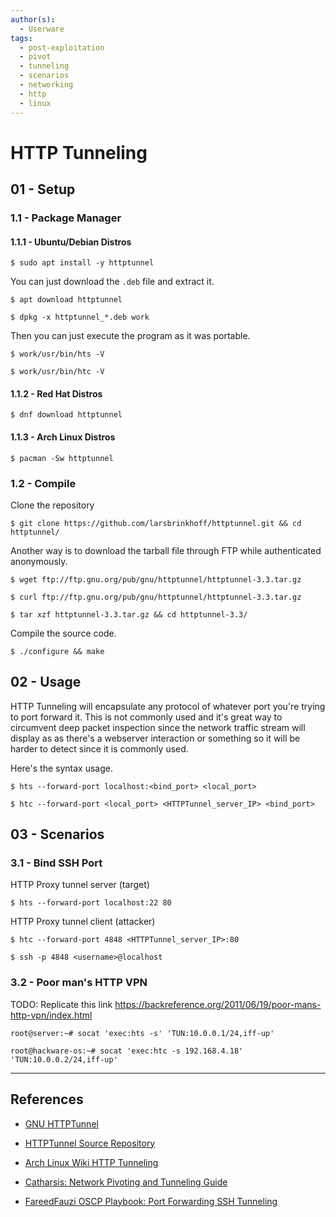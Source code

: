 ```yaml
---
author(s):
  - Userware
tags:
  - post-exploitation
  - pivot
  - tunneling
  - scenarios
  - networking
  - http
  - linux
---
```

# HTTP Tunneling

## 01 - Setup

### 1.1 - Package Manager

#### 1.1.1 - Ubuntu/Debian Distros

```
$ sudo apt install -y httptunnel
```

You can just download the `.deb` file and extract it.

```
$ apt download httptunnel

$ dpkg -x httptunnel_*.deb work
```

Then you can just execute the program as it was portable.

```
$ work/usr/bin/hts -V

$ work/usr/bin/htc -V
```

#### 1.1.2 - Red Hat Distros

```
$ dnf download httptunnel
```

#### 1.1.3 - Arch Linux Distros

```
$ pacman -Sw httptunnel
```

### 1.2 - Compile

Clone the repository

```
$ git clone https://github.com/larsbrinkhoff/httptunnel.git && cd httptunnel/
```

Another way is to download the tarball file through FTP while authenticated anonymously.

```
$ wget ftp://ftp.gnu.org/pub/gnu/httptunnel/httptunnel-3.3.tar.gz

$ curl ftp://ftp.gnu.org/pub/gnu/httptunnel/httptunnel-3.3.tar.gz

$ tar xzf httptunnel-3.3.tar.gz && cd httptunnel-3.3/
```

Compile the source code.

```
$ ./configure && make
```

## 02 - Usage

HTTP Tunneling will encapsulate any protocol of whatever port you're trying to port forward it. This is not commonly used and it's great way to circumvent deep packet inspection since the network traffic stream will display as as there's a webserver interaction or something so it will be harder to detect since it is commonly used.

Here's the syntax usage.

```
$ hts --forward-port localhost:<bind_port> <local_port>

$ htc --forward-port <local_port> <HTTPTunnel_server_IP> <bind_port>
```

## 03 - Scenarios

### 3.1 - Bind SSH Port

HTTP Proxy tunnel server (target)

```
$ hts --forward-port localhost:22 80
```

HTTP Proxy tunnel client (attacker)

```
$ htc --forward-port 4848 <HTTPTunnel_server_IP>:80

$ ssh -p 4848 <username>@localhost
```

### 3.2 - Poor man's HTTP VPN

TODO: Replicate this link https://backreference.org/2011/06/19/poor-mans-http-vpn/index.html

```
root@server:~# socat 'exec:hts -s' 'TUN:10.0.0.1/24,iff-up'
```

```
root@hackware-os:~# socat 'exec:htc -s 192.168.4.18' 'TUN:10.0.0.2/24,iff-up'
```

---
## References

- [GNU HTTPTunnel](https://www.nocrew.org/software/httptunnel.html)

- [HTTPTunnel Source Repository](https://github.com/larsbrinkhoff/httptunnel)

- [Arch Linux Wiki HTTP Tunneling](https://wiki.archlinux.org/title/HTTP_tunneling)

- [Catharsis: Network Pivoting and Tunneling Guide](https://catharsis.net.au/blog/network-pivoting-and-tunneling-guide/)

- [FareedFauzi OSCP Playbook: Port Forwarding SSH Tunneling](https://fareedfauzi.gitbook.io/oscp-notes/others/port-forwarding-ssh-tunneling)